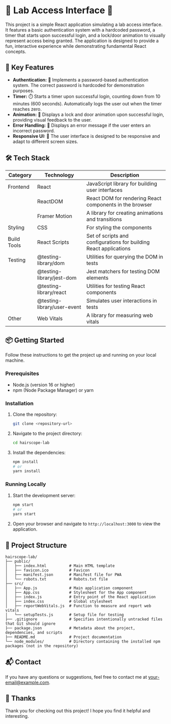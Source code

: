 # 🧪 Lab Access Interface 🔐

This project is a simple React application simulating a lab access interface. It features a basic authentication system with a hardcoded password, a timer that starts upon successful login, and a lock/door animation to visually represent access being granted. The application is designed to provide a fun, interactive experience while demonstrating fundamental React concepts.

## 🚀 Key Features

- **Authentication:** 🔑 Implements a password-based authentication system. The correct password is hardcoded for demonstration purposes.
- **Timer:** ⏱️ Starts a timer upon successful login, counting down from 10 minutes (600 seconds). Automatically logs the user out when the timer reaches zero.
- **Animation:** 🚪 Displays a lock and door animation upon successful login, providing visual feedback to the user.
- **Error Handling:** 🚫 Displays an error message if the user enters an incorrect password.
- **Responsive UI:** 📱 The user interface is designed to be responsive and adapt to different screen sizes.

## 🛠️ Tech Stack

| Category    | Technology           | Description                                                              |
|-------------|----------------------|--------------------------------------------------------------------------|
| Frontend    | React                | JavaScript library for building user interfaces                         |
|             | ReactDOM             | React DOM for rendering React components in the browser                  |
|             | Framer Motion        | A library for creating animations and transitions                        |
| Styling     | CSS                  | For styling the components                                               |
| Build Tools | React Scripts        | Set of scripts and configurations for building React applications        |
| Testing     | @testing-library/dom | Utilities for querying the DOM in tests                                |
|             | @testing-library/jest-dom | Jest matchers for testing DOM elements                               |
|             | @testing-library/react | Utilities for testing React components                                 |
|             | @testing-library/user-event | Simulates user interactions in tests                               |
| Other       | Web Vitals           | A library for measuring web vitals                                     |

## 📦 Getting Started

Follow these instructions to get the project up and running on your local machine.

### Prerequisites

- Node.js (version 16 or higher)
- npm (Node Package Manager) or yarn

### Installation

1.  Clone the repository:

    ```bash
    git clone <repository-url>
    ```

2.  Navigate to the project directory:

    ```bash
    cd hairscope-lab
    ```

3.  Install the dependencies:

    ```bash
    npm install
    # or
    yarn install
    ```

### Running Locally

1.  Start the development server:

    ```bash
    npm start
    # or
    yarn start
    ```

2.  Open your browser and navigate to `http://localhost:3000` to view the application.

## 📂 Project Structure

```
hairscope-lab/
├── public/
│   ├── index.html          # Main HTML template
│   ├── favicon.ico         # Favicon
│   ├── manifest.json       # Manifest file for PWA
│   └── robots.txt          # Robots.txt file
├── src/
│   ├── App.js              # Main application component
│   ├── App.css             # Stylesheet for the App component
│   ├── index.js            # Entry point of the React application
│   ├── index.css           # Global stylesheet
│   ├── reportWebVitals.js  # Function to measure and report web vitals
│   └── setupTests.js       # Setup file for testing
├── .gitignore              # Specifies intentionally untracked files that Git should ignore
├── package.json            # Metadata about the project, dependencies, and scripts
├── README.md               # Project documentation
└── node_modules/           # Directory containing the installed npm packages (not in the repository)
```



## 📬 Contact

If you have any questions or suggestions, feel free to contact me at [your-email@example.com](mailto:daveeddaveedd@gmail.com).

## 💖 Thanks

Thank you for checking out this project! I hope you find it helpful and interesting.

